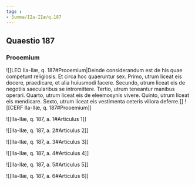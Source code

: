 ```yaml
---
tags : 
- Summa/IIa-IIæ/q.187
---
```


## Quaestio 187

### Prooemium

![[LEO IIa-IIæ, q. 187#Prooemium|Deinde considerandum est de his quae competunt religiosis. Et circa hoc quaeruntur sex. Primo, utrum liceat eis docere, praedicare, et alia huiusmodi facere. Secundo, utrum liceat eis de negotiis saecularibus se intromittere. Tertio, utrum teneantur manibus operari. Quarto, utrum liceat eis de eleemosynis vivere. Quinto, utrum liceat eis mendicare. Sexto, utrum liceat eis vestimenta ceteris viliora deferre.]]
![[CERF IIa-IIæ, q. 187#Prooemium]]

![[IIa-IIæ, q. 187, a. 1#Articulus 1]]

![[IIa-IIæ, q. 187, a. 2#Articulus 2]]

![[IIa-IIæ, q. 187, a. 3#Articulus 3]]

![[IIa-IIæ, q. 187, a. 4#Articulus 4]]

![[IIa-IIæ, q. 187, a. 5#Articulus 5]]

![[IIa-IIæ, q. 187, a. 6#Articulus 6]]

